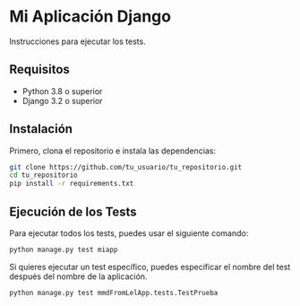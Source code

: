# Mi Aplicación Django

 Instrucciones para ejecutar los tests.

## Requisitos

- Python 3.8 o superior
- Django 3.2 o superior

## Instalación

Primero, clona el repositorio e instala las dependencias:

```bash
git clone https://github.com/tu_usuario/tu_repositorio.git
cd tu_repositorio
pip install -r requirements.txt
```

## Ejecución de los Tests

Para ejecutar todos los tests, puedes usar el siguiente comando:


```bash
python manage.py test miapp
```

Si quieres ejecutar un test específico, puedes especificar el nombre del test después del nombre de la aplicación. 

```bash
python manage.py test mmdFromLelApp.tests.TestPrueba
```

